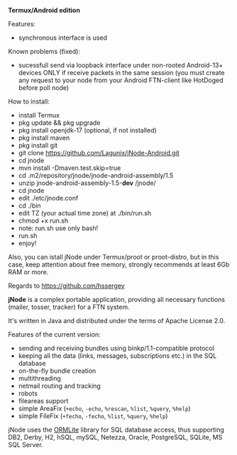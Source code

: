 **Termux/Android edition**

Features:
- synchronous interface is used

Known problems (fixed):
- sucessfull send via loopback interface under non-rooted  Android-13+ devices ONLY if receive packets in the same session (you must create any request to your node from your Android FTN-client like HotDoged before poll node)

How to install:
- install Termux
- pkg update && pkg upgrade
- pkg install openjdk-17 (optional, if not installed)
- pkg install maven
- pkg install git
- git clone https://github.com/Lagunix/jNode-Android.git
- cd jnode
- mvn install -Dmaven.test.skip=true
- cd .m2/repository/jnode/jnode-android-assembly/1.5
- unzip jnode-android-assembly-1.5-**dev** /jnode/
- cd jnode 
- edit ./etc/jnode.conf
- cd ./bin
- edit TZ (your actual time zone) at ./bin/run.sh
- chmod +x run.sh
- note: run.sh use only bash!
- run.sh
- enjoy!

Also, you can istall jNode under Termux/proot or proot-distro, but in this case, keep attention about free memory, strongly recommends at least 6Gb RAM or more.

Regards to https://github.com/hssergey

**jNode** is a complex portable application, providing all necessary functions (mailer, tosser, tracker) for a FTN system.

It's written in Java and distributed under the terms of Apache License 2.0.

Features of the current version:
- sending and receiving bundles using binkp/1.1-compatible protocol
- keeping all the data (links, messages, subscriptions etc.) in the SQL database
- on-the-fly bundle creation
- multithreading
- netmail routing and tracking
- robots
- fileareas support
- simple AreaFix (`+echo`, `-echo`, `%rescan`, `%list`, `%query`, `%help`)
- simple FileFix (`+fecho`, `-fecho`, `%list`, `%query`, `%help`)

jNode uses the [ORMLite](http://ormlite.com) library for SQL database access, thus supporting DB2, Derby, H2, hSQL, mySQL, Netezza, Oracle, PostgreSQL, SQLite, MS SQL Server.

